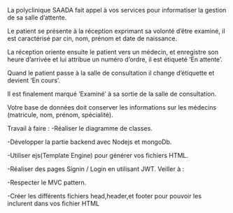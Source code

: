 La polyclinique SAADA fait appel à vos services pour informatiser la gestion de sa salle d’attente.


Le patient se présente à la réception exprimant sa volonté d’être examiné, il est caractérisé par 
cin, nom, prénom et date de naissance.


La réception oriente ensuite le patient vers un médecin, et enregistre son heure d’arrivée et lui 
attribue un numéro d’ordre, il est étiqueté ‘En attente’.



Quand le patient passe à la salle de consultation il change d’étiquette et devient ‘En cours’.



Il est finalement marqué ‘Examiné’ à sa sortie de la salle de consultation.


Votre base de données doit conserver les informations sur les médecins (matricule, nom,
prénom, spécialité).




Travail à faire :
-Réaliser le diagramme de classes.


-Développer la partie backend avec Nodejs et mongoDb.


-Utiliser ejs(Template Engine) pour générer vos fichiers HTML.



-Réaliser des pages Signin / Login en utilisant JWT.
Veiller à :


-Respecter le MVC pattern.


-Créer les différents fichiers head,header,et footer pour pouvoir les inclurent dans vos fichier 
HTML

